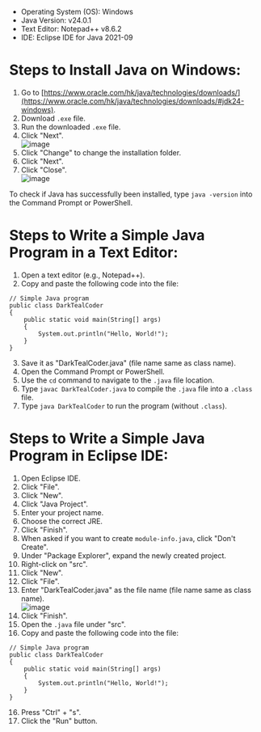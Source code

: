 - Operating System (OS): Windows
- Java Version: v24.0.1
- Text Editor: Notepad++ v8.6.2
- IDE: Eclipse IDE for Java 2021-09

# Steps to Install Java on Windows: 
1. Go to [https://www.oracle.com/hk/java/technologies/downloads/](https://www.oracle.com/hk/java/technologies/downloads/#jdk24-windows).
2. Download `.exe` file.
3. Run the downloaded `.exe` file.
4. Click "Next". <br>![image](https://github.com/user-attachments/assets/99484773-7e42-4412-ab43-bd4f9d7f39f7)
5. Click "Change" to change the installation folder.
6. Click "Next".
7. Click "Close". <br>![image](https://github.com/user-attachments/assets/b73af54f-4154-4b72-8d45-7d7858aec601)

To check if Java has successfully been installed, type `java -version` into the Command Prompt or PowerShell.

# Steps to Write a Simple Java Program in a Text Editor: 
1. Open a text editor (e.g., Notepad++).
2. Copy and paste the following code into the file:
```
// Simple Java program
public class DarkTealCoder
{
    public static void main(String[] args)
    {
        System.out.println("Hello, World!");
    }
}
```
3. Save it as "DarkTealCoder.java" (file name same as class name).
4. Open the Command Prompt or PowerShell.
5. Use the `cd` command to navigate to the `.java` file location.
6. Type `javac DarkTealCoder.java` to compile the `.java` file into a `.class` file.
7. Type `java DarkTealCoder` to run the program (without `.class`).

# Steps to Write a Simple Java Program in Eclipse IDE:
1. Open Eclipse IDE.
2. Click "File".
3. Click "New".
4. Click "Java Project".
5. Enter your project name.
6. Choose the correct JRE.
7. Click "Finish".
8. When asked if you want to create `module-info.java`, click "Don't Create".
9. Under "Package Explorer", expand the newly created project.
10. Right-click on "src".
11. Click "New".
12. Click "File".
13. Enter "DarkTealCoder.java" as the file name (file name same as class name). <br>![image](https://github.com/user-attachments/assets/dd743045-68a9-4fe6-a943-4eea2d326e9f)
14. Click "Finish".
15. Open the `.java` file under "src".
16. Copy and paste the following code into the file:
```
// Simple Java program
public class DarkTealCoder
{
    public static void main(String[] args)
    {
        System.out.println("Hello, World!");
    }
}
```
16. Press "Ctrl" + "s".
17. Click the "Run" button.
